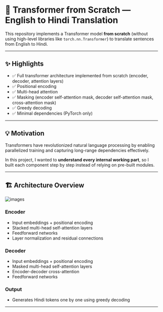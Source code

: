 # 🚀 Transformer from Scratch — English to Hindi Translation

This repository implements a Transformer model **from scratch** (without using high-level libraries like `torch.nn.Transformer`) to translate sentences from English to Hindi.

---

## ✨ Highlights

- ✅ Full transformer architecture implemented from scratch (encoder, decoder, attention layers)
- ✅ Positional encoding
- ✅ Multi-head attention
- ✅ Masking (encoder self-attention mask, decoder self-attention mask, cross-attention mask)
- ✅ Greedy decoding
- ✅ Minimal dependencies (PyTorch only)

---

## 💡 Motivation

Transformers have revolutionized natural language processing by enabling parallelized training and capturing long-range dependencies effectively.

In this project, I wanted to **understand every internal working part**, so I built each component step by step instead of relying on pre-built modules.

---

## 🏗️ Architecture Overview

![images](https://github.com/user-attachments/assets/b9b58eb3-cc9b-4636-a30b-19daf3e7f7e6)


### Encoder

- Input embeddings + positional encoding
- Stacked multi-head self-attention layers
- Feedforward networks
- Layer normalization and residual connections

### Decoder

- Input embeddings + positional encoding
- Masked multi-head self-attention layers
- Encoder-decoder cross-attention
- Feedforward networks

### Output

- Generates Hindi tokens one by one using greedy decoding

---
